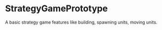 # StrategyGamePrototype
A basic strategy game features like building, spawning units, moving units.
